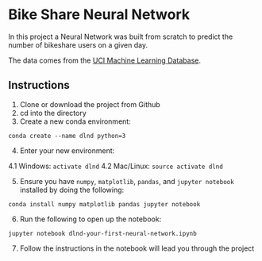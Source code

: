 # Bike Share Neural Network

In this project a Neural Network was built from scratch to predict the number of bikeshare users on a given day.

The data comes from the [UCI Machine Learning Database](https://archive.ics.uci.edu/ml/datasets/Bike+Sharing+Dataset).

## Instructions

1. Clone or download the project from Github
2. cd into the directory
3. Create a new conda environment:

```
conda create --name dlnd python=3
```

4. Enter your new environment:

4.1 Windows: `activate dlnd`
4.2 Mac/Linux: `source activate dlnd`

5. Ensure you have `numpy`, `matplotlib`, `pandas`, and `jupyter notebook` installed by doing the following:
```
conda install numpy matplotlib pandas jupyter notebook
```

6. Run the following to open up the notebook:
```
jupyter notebook dlnd-your-first-neural-network.ipynb
```

7. Follow the instructions in the notebook will lead you through the project
